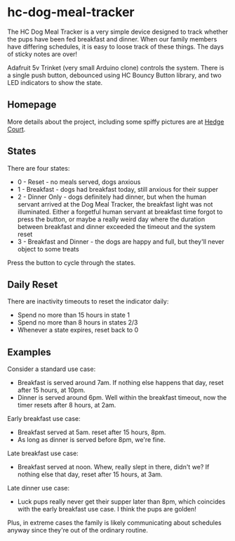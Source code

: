 # hc-dog-meal-tracker

The HC Dog Meal Tracker is a very simple device designed to track whether the pups have been fed breakfast and dinner.  When our family members have differing schedules, it is easy to loose track of these things.  The days of sticky notes are over!

Adafruit 5v Trinket (very small Arduino clone) controls the system.  There is a single push button, debounced using HC Bouncy Button library, and two LED indicators to show the state.

## Homepage

More details about the project, including some spiffy pictures are at [Hedge Court](https://www.hedgecourt.com/robots/dogMealTracker/).

## States

There are four states:
* 0 - Reset - no meals served, dogs anxious
* 1 - Breakfast - dogs had breakfast today, still anxious for their supper
* 2 - Dinner Only - dogs definitely had dinner, but when the human servant arrived at the Dog Meal Tracker, the breakfast light was not illuminated.  Either a forgetful human servant at breakfast time forgot to press the button, or maybe a really weird day where the duration between breakfast and dinner exceeded the timeout and the system reset
* 3 - Breakfast and Dinner - the dogs are happy and full, but they'll never object to some treats

Press the button to cycle through the states.

## Daily Reset

There are inactivity timeouts to reset the indicator daily:
* Spend no more than 15 hours in state 1
* Spend no more than 8 hours in states 2/3
* Whenever a state expires, reset back to 0

## Examples

Consider a standard use case:
* Breakfast is served around 7am.  If nothing else happens that day, reset after 15 hours, at 10pm.
* Dinner is served around 6pm.  Well within the breakfast timeout, now the timer resets after 8 hours, at 2am.

Early breakfast use case:
* Breakfast served at 5am. reset after 15 hours, 8pm.
* As long as dinner is served before 8pm, we're fine.

Late breakfast use case:
* Breakfast served at noon. Whew, really slept in there, didn't we? If nothing else that day, reset after 15 hours, at 3am.

Late dinner use case:
* Luck pups really never get their supper later than 8pm, which coincides with the early breakfast use case.  I think the pups are golden!

Plus, in extreme cases the family is likely communicating about schedules anyway since they're out of the ordinary routine.


